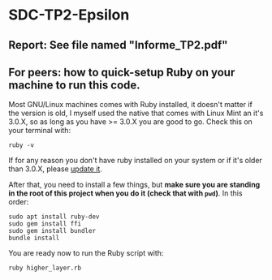 
# SDC-TP2-Epsilon

## Report: See file named "Informe_TP2.pdf" ##

## For peers: how to quick-setup Ruby on your machine to run this code.

Most GNU/Linux machines comes with Ruby installed, it doesn't matter if the version is old, I myself used the native that comes with Linux Mint an it's 3.0.X, so as long as you have >= 3.0.X you are good to go. Check this on your terminal with:  
  
`ruby -v`

If for any reason you don't have ruby installed on your system or if it's older than 3.0.X, please [update it](https://www.ruby-lang.org/en/downloads/).  

After that, you need to install a few things, but **make sure you are standing in the root of this project when you do it (check that with `pwd`)**. In this order:

```text
sudo apt install ruby-dev
sudo gem install ffi
sudo gem install bundler
bundle install
```

You are ready now to run the Ruby script with:

`ruby higher_layer.rb`
